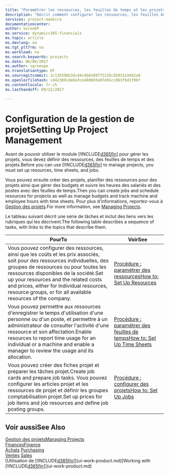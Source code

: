 ```yaml
---
title: "Paramétrer les ressources, les feuilles de temps et les projets| Microsoft Docs"
description: "Décrit comment configurer les ressources, les feuilles de temps et les projets pour la gestion des projets."
services: project-madeira
documentationcenter: 
author: SorenGP
ms.service: dynamics365-financials
ms.topic: article
ms.devlang: na
ms.tgt_pltfrm: na
ms.workload: na
ms.search.keywords: projects
ms.date: 06/06/2017
ms.author: sgroespe
ms.translationtype: HT
ms.sourcegitcommit: 2c13559bb3dc44cdb61697f5135c5b931e34d2a8
ms.openlocfilehash: cd42389cdebe3ce480603e07e01cc063f6d1f8bf
ms.contentlocale: fr-ch
ms.lasthandoff: 09/22/2017

---
```

# <a name="setting-up-project-management"></a><span data-ttu-id="edfa9-103">Configuration de la gestion de projet</span><span class="sxs-lookup"><span data-stu-id="edfa9-103">Setting Up Project Management</span></span>
<span data-ttu-id="edfa9-104">Avant de pouvoir utiliser le module [!INCLUDE[d365fin](includes/d365fin_md.md)] pour gérer les projets, vous devez définir des ressources, des feuilles de temps et des projets.</span><span class="sxs-lookup"><span data-stu-id="edfa9-104">Before you can use [!INCLUDE[d365fin](includes/d365fin_md.md)] to manage projects, you must set up resources, time sheets, and jobs.</span></span>

<span data-ttu-id="edfa9-105">Vous pouvez ensuite créer des projets, planifier des ressources pour des projets ainsi que gérer des budgets et suivre les heures des salariés et des postes avec des feuilles de temps.</span><span class="sxs-lookup"><span data-stu-id="edfa9-105">Then you can create jobs and schedule resources for projects as well as manage budgets and track machine and employee hours with time sheets.</span></span> <span data-ttu-id="edfa9-106">Pour plus d'informations, reportez-vous à [Gestion des projets](projects-manage-projects.md).</span><span class="sxs-lookup"><span data-stu-id="edfa9-106">For more information, see [Managing Projects](projects-manage-projects.md).</span></span>  

<span data-ttu-id="edfa9-107">Le tableau suivant décrit une série de tâches et inclut des liens vers les rubriques qui les décrivent.</span><span class="sxs-lookup"><span data-stu-id="edfa9-107">The following table describes a sequence of tasks, with links to the topics that describe them.</span></span>

| <span data-ttu-id="edfa9-108">Pour</span><span class="sxs-lookup"><span data-stu-id="edfa9-108">To</span></span> | <span data-ttu-id="edfa9-109">Voir</span><span class="sxs-lookup"><span data-stu-id="edfa9-109">See</span></span> |
| --- | --- |
| <span data-ttu-id="edfa9-110">Vous pouvez configurer des ressources, ainsi que les coûts et les prix associés, soit pour des ressources individuelles, des groupes de ressources ou pour toutes les ressources disponibles de la société.</span><span class="sxs-lookup"><span data-stu-id="edfa9-110">Set up your resources and the related costs and prices, either for individual resources, resource groups, or for all available resources of the company.</span></span> |[<span data-ttu-id="edfa9-111">Procédure : paramétrer des ressources</span><span class="sxs-lookup"><span data-stu-id="edfa9-111">How to: Set Up Resources</span></span>](projects-how-setup-resources.md) |
| <span data-ttu-id="edfa9-112">Vous pouvez permettre aux ressources d'enregistrer le temps d'utilisation d'une personne ou d'un poste, et permettre à un administrateur de consulter l'activité d'une ressource et son affectation.</span><span class="sxs-lookup"><span data-stu-id="edfa9-112">Enable resources to report time usage for an individual or a machine and enable a manager to review the usage and its allocation.</span></span> |[<span data-ttu-id="edfa9-113">Procédure : paramétrer des feuilles de temps</span><span class="sxs-lookup"><span data-stu-id="edfa9-113">How to: Set Up Time Sheets</span></span>](projects-how-setup-time-sheets.md) |
| <span data-ttu-id="edfa9-114">Vous pouvez créer des fiches projet et préparer les tâches projet.</span><span class="sxs-lookup"><span data-stu-id="edfa9-114">Create job cards and prepare job tasks.</span></span> <span data-ttu-id="edfa9-115">Vous pouvez configurer les articles projet et les ressources de projet et définir les groupes comptabilisation projet.</span><span class="sxs-lookup"><span data-stu-id="edfa9-115">Set up prices for job items and job resources and define job posting groups.</span></span> |[<span data-ttu-id="edfa9-116">Procédure : configurer des projets</span><span class="sxs-lookup"><span data-stu-id="edfa9-116">How to: Set Up Jobs</span></span>](projects-how-setup-jobs.md) |

## <a name="see-also"></a><span data-ttu-id="edfa9-117">Voir aussi</span><span class="sxs-lookup"><span data-stu-id="edfa9-117">See Also</span></span>
[<span data-ttu-id="edfa9-118">Gestion des projets</span><span class="sxs-lookup"><span data-stu-id="edfa9-118">Managing Projects</span></span>](projects-manage-projects.md)  
[<span data-ttu-id="edfa9-119">Finances</span><span class="sxs-lookup"><span data-stu-id="edfa9-119">Finance</span></span>](finance.md)  
<span data-ttu-id="edfa9-120">[Achats](purchasing-manage-purchasing.md)       </span><span class="sxs-lookup"><span data-stu-id="edfa9-120">[Purchasing](purchasing-manage-purchasing.md)       </span></span>  
<span data-ttu-id="edfa9-121">[Ventes](sales-manage-sales.md)   </span><span class="sxs-lookup"><span data-stu-id="edfa9-121">[Sales](sales-manage-sales.md)   </span></span>  
<span data-ttu-id="edfa9-122">[Utilisation de [!INCLUDE[d365fin](includes/d365fin_md.md)]](ui-work-product.md)</span><span class="sxs-lookup"><span data-stu-id="edfa9-122">[Working with [!INCLUDE[d365fin](includes/d365fin_md.md)]](ui-work-product.md)</span></span>  

